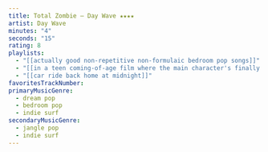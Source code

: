 ```yaml
---
title: Total Zombie — Day Wave ★★★★
artist: Day Wave
minutes: "4"
seconds: "15"
rating: 8
playlists:
  - "[[actually good non-repetitive non-formulaic bedroom pop songs]]"
  - "[[in a teen coming-of-age film where the main character's finally ready for the next chapter]]"
  - "[[car ride back home at midnight]]"
favoritesTrackNumber:
primaryMusicGenre:
  - dream pop
  - bedroom pop
  - indie surf
secondaryMusicGenre:
  - jangle pop
  - indie surf
---
```

